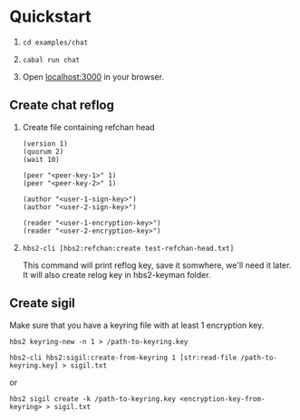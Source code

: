 # Quickstart

1.  ```shell
    cd examples/chat
    ```

2.  ```shell
    cabal run chat
    ```

3.  Open [localhost:3000](http://localhost:3000/) in your browser.

## Create chat reflog

1. Create file containing refchan head

   ```
   (version 1)
   (quorum 2)
   (wait 10)

   (peer "<peer-key-1>" 1)
   (peer "<peer-key-2>" 1)

   (author "<user-1-sign-key>")
   (author "<user-2-sign-key>")

   (reader "<user-1-encryption-key>")
   (reader "<user-2-encryption-key>")
   ```

2. ```shell
   hbs2-cli [hbs2:refchan:create test-refchan-head.txt]
   ```

   This command will print reflog key, save it somwhere, we'll need it later. It will also create relog key in hbs2-keyman folder.

## Create sigil

Make sure that you have a keyring file with at least 1 encryption key.

```shell
hbs2 keyring-new -n 1 > /path-to-keyring.key
```

```shell
hbs2-cli hbs2:sigil:create-from-keyring 1 [str:read-file /path-to-keyring.key] > sigil.txt
```

or

```shell
hbs2 sigil create -k /path-to-keyring.key <encryption-key-from-keyring> > sigil.txt
```
